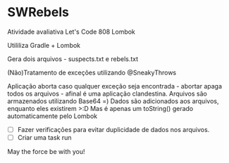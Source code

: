 # SWRebels
Atividade avaliativa Let's Code 808 Lombok

Utililiza Gradle + Lombok

Gera dois arquivos - suspects.txt e rebels.txt

(Não)Tratamento de exceções utilizando @SneakyThrows

Aplicação aborta caso qualquer exceção seja encontrada - abortar apaga todos os arquivos - afinal é uma aplicação clandestina.
Arquivos são armazenados utilizando Base64 =)
Dados são adicionados aos arquivos, enquanto eles existirem >:D
Mas é apenas um toString() gerado automaticamente pelo Lombok

- [ ] Fazer verificações para evitar duplicidade de dados nos arquivos.
- [ ] Criar uma task run

May the force be with you!

